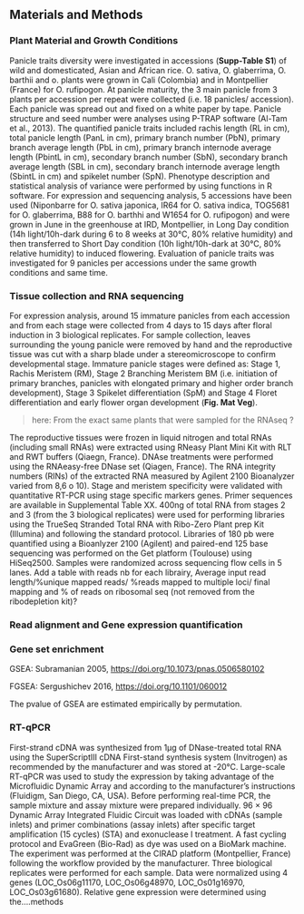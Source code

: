 
## Materials and Methods

### Plant Material and Growth Conditions
Panicle traits diversity were investigated in accessions (**Supp-Table S1**) of wild and domesticated, Asian and African rice.  O. sativa, O. glaberrima, O. barthii  and o. plants were grown in Cali (Colombia) and in Montpellier (France) for O. rufipogon.
At panicle maturity, the 3 main panicle from 3 plants per accession per repeat were collected (i.e. 18 panicles/ accession). Each panicle was spread out and fixed on a white paper by tape. Panicle structure and seed number were analyses using P-TRAP software (Al-Tam et al., 2013). The quantified panicle traits included rachis length (RL in cm), total panicle length (PanL in cm), primary branch number (PbN), primary branch average length (PbL in cm), primary branch internode average length (PbintL in cm), secondary branch number (SbN), secondary branch average length (SBL in cm), secondary branch internode average length (SbintL in cm) and spikelet number (SpN). Phenotype description and statistical analysis of variance were performed by using functions in R software.
For expression and sequencing analysis, 5 accessions have been used (Niponbarre for O. sativa japonica, IR64 for O. sativa indica, TOG5681 for O. glaberrima, B88 for O. barthhi and W1654 for O. rufipogon) and were grown in June in the greenhouse at IRD, Montpellier, in Long Day condition (14h light/10h-dark during 6 to 8 weeks at 30°C, 80% relative humidity) and then transferred to Short Day condition (10h light/10h-dark at 30°C, 80% relative humidity) to induced flowering. Evaluation of panicle traits was investigated for 9 panicles per accessions under the same growth conditions and same time.


### Tissue collection and RNA sequencing
For expression analysis, around 15 immature panicles from each accession and from each stage were collected from 4 days to 15 days after floral induction in 3 biological replicates. For sample collection, leaves surrounding the young panicle were removed by hand and the reproductive tissue was cut with a sharp blade under a stereomicroscope to confirm developmental stage.
Immature panicle stages were defined as: Stage 1, Rachis Meristem (RM), Stage 2 Branching Meristem BM (i.e. initiation of primary branches, panicles with elongated primary and higher order branch development), Stage 3 Spikelet differentiation (SpM) and Stage 4 Floret differentiation and early flower organ development (**Fig. Mat Veg**).

>here: From the exact same plants that were sampled for the RNAseq ?

The reproductive tissues were frozen in liquid nitrogen and total RNAs (including small RNAs) were extracted using RNeasy Plant Mini Kit with RLT and RWT buffers (Qiaegn, France). DNAse treatments were performed using the RNAeasy-free DNase set (Qiagen, France). The RNA integrity numbers (RINs) of the extracted RNA measured by Agilent 2100 Bioanalyzer varied from 8,6 o 10). Stage and meristem specificity were validated with quantitative RT-PCR using stage specific markers genes. Primer sequences are available in Supplemental Table XX.
400ng of total RNA from stages 2 and 3 (from the 3 biological replicates) were used for performing libraries using the TrueSeq Stranded Total RNA with Ribo-Zero Plant prep Kit (Illumina) and following the standard protocol.  Libraries of 180 pb were quantified using a Bioanlyzer 2100 (Agilent) and paired-end 125 base sequencing was performed on the Get platform (Toulouse) using HiSeq2500. Samples were randomized across sequencing flow cells in 5 lanes.
Add a table with reads nb for each librairy, Average input read length/%unique mapped reads/ %reads mapped to multiple loci/ final mapping  and % of reads on ribosomal seq (not removed from the ribodepletion kit)?

### Read alignment and Gene expression quantification

### Gene set enrichment

GSEA: Subramanian 2005, https://doi.org/10.1073/pnas.0506580102

FGSEA: Sergushichev 2016, https://doi.org/10.1101/060012

The pvalue of GSEA are estimated empirically by permutation.

### RT-qPCR
First-strand cDNA was synthesized from 1μg of DNase-treated total RNA using the SuperScriptIII cDNA First-stand synthesis system (Invitrogen) as recommended by the manufacturer and was stored at -20°C. Large-scale RT-qPCR was used to study the expression by taking advantage of the Microfluidic Dynamic Array and according to the manufacturer’s instructions  (Fluidigm, San Diego, CA, USA).
Before performing real-time PCR, the sample mixture and assay mixture were prepared individually. 96 × 96 Dynamic Array Integrated Fluidic Circuit was loaded with cDNAs (sample inlets) and primer combinations (assay inlets) after specific target amplification (15 cycles) (STA) and exonuclease I treatment. A fast cycling protocol and EvaGreen (Bio-Rad) as dye was used on a BioMark machine. The experiment was performed at the CIRAD platform (Montpellier, France) following the workflow provided by the manufacturer. Three biological replicates were performed for each sample. Data were normalized using 4 genes (LOC_Os06g11170, LOC_Os06g48970, LOC_Os01g16970, LOC_Os03g61680).
Relative gene expression were determined using the….methods

